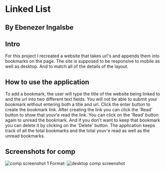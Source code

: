 # Linked List
## By Ebenezer Ingalsbe
## Intro
For this project I recreated a website that takes url's and appends them into bookmarks on the page. The site is supposed to be responsive
to mobile as well as desktop. And to match all of the details of the layout.
## How to use the application
To add a bookmark, the user will type the title of the website being linked to and the url into two different text fields. You will 
not be able to submit your bookmark without entering both a title and url. Click the enter button to create the bookmark link. After
creating the link you can click the 'Read' button to show that youv'e read the link. You can click on the 'Read' button again to unread 
the bookmark. And if you don't want to keep that bookmark you can delete it by clicking on the 'Delete' button. The application keeps
track of all the total bookmarks and the total youv'e read as well as the unread bookmarks.
## Screenshots for comp
![comp screenshot 1](/screenshot-comp-desktop.png)
Format: ![desktop comp screenshot](/screenshot-compj-desktop.png)
